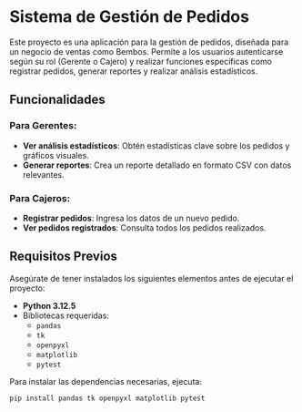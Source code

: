# Sistema de Gestión de Pedidos

Este proyecto es una aplicación para la gestión de pedidos, diseñada para un negocio de ventas como Bembos. Permite a los usuarios autenticarse según su rol (Gerente o Cajero) y realizar funciones específicas como registrar pedidos, generar reportes y realizar análisis estadísticos.

## Funcionalidades

### Para Gerentes:
- **Ver análisis estadísticos**: Obtén estadísticas clave sobre los pedidos y gráficos visuales.
- **Generar reportes**: Crea un reporte detallado en formato CSV con datos relevantes.

### Para Cajeros:
- **Registrar pedidos**: Ingresa los datos de un nuevo pedido.
- **Ver pedidos registrados**: Consulta todos los pedidos realizados.

## Requisitos Previos

Asegúrate de tener instalados los siguientes elementos antes de ejecutar el proyecto:

- **Python 3.12.5**
- Bibliotecas requeridas:
  - `pandas`
  - `tk`
  - `openpyxl`
  - `matplotlib`
  - `pytest`

Para instalar las dependencias necesarias, ejecuta:

```bash
pip install pandas tk openpyxl matplotlib pytest

